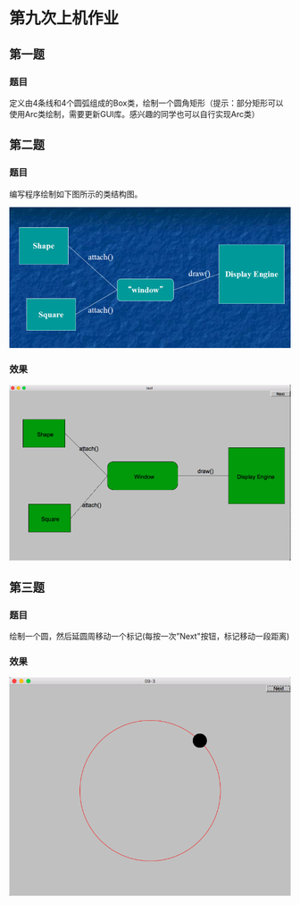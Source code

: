 # 第九次上机作业

## 第一题

### 题目

定义由4条线和4个圆弧组成的Box类，绘制一个圆角矩形（提示：部分矩形可以使用Arc类绘制，需要更新GUI库。感兴趣的同学也可以自行实现Arc类）

## 第二题

### 题目

编写程序绘制如下图所示的类结构图。

![q2](img/q2.png)

### 效果

![a2](img/a2.png)

## 第三题

### 题目

绘制一个圆，然后延圆周移动一个标记(每按一次”Next"按钮，标记移动一段距离) 

### 效果

![a3](img/a3.png)